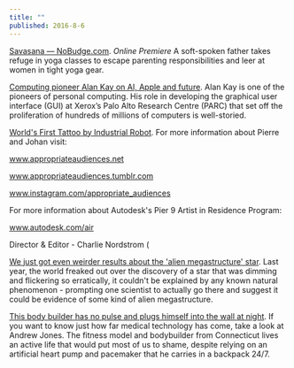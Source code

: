 ```yaml
---
title: ""
published: 2016-8-6
---
```


<a href="http://nobudge.com/main/savasana" target="_blank">Savasana — NoBudge.com</a>. *Online Premiere* A soft-spoken father takes refuge in yoga classes to escape parenting responsibilities and leer at women in tight yoga gear.


<a href="http://factordaily.com/alan-kay-apple-steve-jobs/" target="_blank">Computing pioneer Alan Kay on AI, Apple and future</a>. Alan Kay is one of the pioneers of personal computing. His role in developing the graphical user interface (GUI) at Xerox’s Palo Alto Research Centre (PARC) that set off the proliferation of hundreds of millions of computers is well-storied.


<a href="https://vimeo.com/175491863" target="_blank">World's First Tattoo by Industrial Robot</a>. For more information about Pierre and Johan visit:

www.appropriateaudiences.net

www.appropriateaudiences.tumblr.com

www.instagram.com/appropriate_audiences



For more information about Autodesk's Pier 9 Artist in Residence Program:

www.autodesk.com/air



Director & Editor - Charlie Nordstrom (


<a href="http://www.sciencealert.com/we-just-got-even-weirder-results-about-the-alien-megastructure-star" target="_blank">We just got even weirder results about the 'alien megastructure' star</a>. Last year, the world freaked out over the discovery of a star that was dimming and flickering so erratically, it couldn't be explained by any known natural phenomenon - prompting one scientist to actually go there and suggest it could be evidence of some kind of alien megastructure.


<a href="http://www.sciencealert.com/watch-meet-the-bodybuilder-with-an-artificial-heart" target="_blank">This body builder has no pulse and plugs himself into the wall at night</a>. If you want to know just how far medical technology has come, take a look at Andrew Jones. The fitness model and bodybuilder from Connecticut lives an active life that would put most of us to shame, despite relying on an artificial heart pump and pacemaker that he carries in a backpack 24/7.






